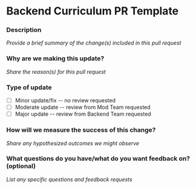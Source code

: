 # Backend Curriculum PR Template

### Description

*Provide a brief summary of the change(s) included in this pull request*

### Why are we making this update?

*Share the reason(s) for this pull request*
  
### Type of update

- [ ] Minor update/fix -- no review requested
- [ ] Moderate update -- review from Mod Team requested
- [ ] Major update -- review from Backend Team requested

### How will we measure the success of this change? 

*Share any hypothesized outcomes we might observe*

### What questions do you have/what do you want feedback on? (optional)

*List any specific questions and feedback requests*
